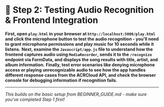 # 🎵 Step 2: Testing Audio Recognition & Frontend Integration

**First, open `play.html` in your browser at `http://localhost:5000/play.html` and click the microphone button to test the audio recognition - you'll need to grant microphone permissions and play music for 10 seconds while it listens.** **Next, examine the `Javascript/app.js` file to understand how the frontend captures audio using `MediaRecorder`, sends it to the `/recognize` endpoint via FormData, and displays the song results with title, artist, and album information.** **Finally, test error scenarios like denying microphone access or playing unrecognizable audio to see how the app handles different response cases from the ACRCloud API, and check the browser console for debugging information if recognition fails.**

---

*This builds on the basic setup from BEGINNER_GUIDE.md - make sure you've completed Step 1 first!*
